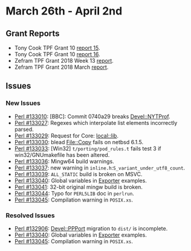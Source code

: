 # March 26th - April 2nd

## Grant Reports

* Tony Cook TPF Grant 10
  [report 15](http://nntp.perl.org/group/perl.perl5.porters/250148).
* Tony Cook TPF Grant 10
  [report 16](http://nntp.perl.org/group/perl.perl5.porters/250149).
* Zefram TPF Grant 2018 Week 13
  [report](http://nntp.perl.org/group/perl.perl5.porters/250241).
* Zefram TPF Grant 2018 March
  [report](http://nntp.perl.org/group/perl.perl5.porters/250230).

## Issues

### New Issues

* [Perl #133010](http://rt.perl.org/Ticket/Display.html?id=133010):
  \[BBC\]: Commit 0740a29 breaks
  [Devel::NYTProf](http://metacpan.org/pod/Devel::NYTProf).
* [Perl #133027](http://rt.perl.org/Ticket/Display.html?id=133027):
  Regexes which interpolate list elements incorrectly parsed.
* [Perl #133029](http://rt.perl.org/Ticket/Display.html?id=133029):
  Request for Core: [local::lib](http://metacpan.org/pod/local::lib).
* [Perl #133030](http://rt.perl.org/Ticket/Display.html?id=133030):
  blead [File::Copy](http://metacpan.org/pod/File::Copy) fails on
  netbsd 6.1.5.
* [Perl #133033](http://rt.perl.org/Ticket/Display.html?id=133033):
  \[Win32\] `t/porting/pod_rules.t` fails test 3 if win32/GNUmakefile
  has been altered.
* [Perl #133036](http://rt.perl.org/Ticket/Display.html?id=133036):
  Mingw64 build warnings.
* [Perl #133037](http://rt.perl.org/Ticket/Display.html?id=133037): new
  warning in `inline.h`:`S_variant_under_utf8_count`.
* [Perl #133039](http://rt.perl.org/Ticket/Display.html?id=133039):
  `ALL_STATIC` build is broken on MSVC.
* [Perl #133040](http://rt.perl.org/Ticket/Display.html?id=133040):
  Global variables in [Exporter](http://metacpan.org/pod/Exporter)
  examples.
* [Perl #133041](http://rt.perl.org/Ticket/Display.html?id=133041):
  32-bit original mingw build is broken.
* [Perl #133044](http://rt.perl.org/Ticket/Display.html?id=133044):
  Typo for `PERL5LIB` doc in `perlrun`.
* [Perl #133045](http://rt.perl.org/Ticket/Display.html?id=133045):
  Compilation warning in `POSIX.xs`.

### Resolved Issues

* [Perl #132906](http://rt.perl.org/Ticket/Display.html?id=132906):
  [Devel::PPPort](http://metacpan.org/pod/Devel::PPPort) migration to
  `dist/` is incomplete.
* [Perl #133040](http://rt.perl.org/Ticket/Display.html?id=133040):
  Global variables in [Exporter](http://metacpan.org/pod/Exporter)
  examples.
* [Perl #133045](http://rt.perl.org/Ticket/Display.html?id=133045):
  Compilation warning in `POSIX.xs`.
